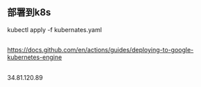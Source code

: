 ## 部署到k8s
kubectl apply -f kubernates.yaml

## 
https://docs.github.com/en/actions/guides/deploying-to-google-kubernetes-engine


## 
34.81.120.89

